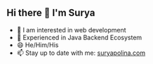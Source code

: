 ## Hi there 👋 I'm Surya
* 🌱 I am interested in web development
* 🔭 Experienced in Java Backend Ecosystem
* 😄 He/Him/His
* 📫 Stay up to date with me: [suryapolina.com](https://suryapolina.com)

<!--
**surpol/surpol** is a ✨ _special_ ✨ repository because its `README.md` (this file) appears on your GitHub profile.

Here are some ideas to get you started:

- 🔭 I’m currently working on ...
- 🌱 I’m currently learning ...
- 👯 I’m looking to collaborate on ...
- 🤔 I’m looking for help with ...
- 💬 Ask me about ...
- 📫 How to reach me: ...
- 😄 Pronouns: ...
- ⚡ Fun fact: ...
-->

